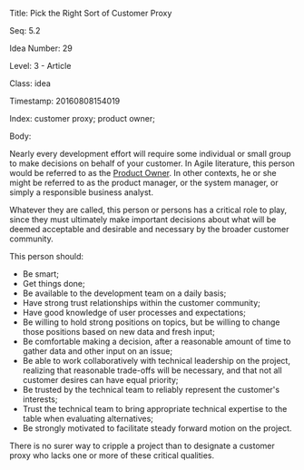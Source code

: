 Title:  Pick the Right Sort of Customer Proxy

Seq:    5.2

Idea Number: 29

Level:  3 - Article

Class:  idea

Timestamp: 20160808154019

Index:  customer proxy; product owner; 

Body:

Nearly every development effort will require some individual or small group to make decisions on behalf of your customer. In Agile literature, this person would be referred to as the <a href="http://www.scaledagileframework.com/product-owner/" class="reflink" target="ref">Product Owner</a>. In other contexts, he or she might be referred to as the product manager, or the system manager, or simply a responsible business analyst.

Whatever they are called, this person or persons has a critical role to play, since they must ultimately make important decisions about what will be deemed acceptable and desirable and necessary by the broader customer community.

This person should:

* Be smart;
* Get things done;
* Be available to the development team on a daily basis;
* Have strong trust relationships within the customer community;
* Have good knowledge of user processes and expectations;
* Be willing to hold strong positions on topics, but be willing to change those positions based on new data and fresh input;
* Be comfortable making a decision, after a reasonable amount of time to gather data and other input on an issue;
* Be able to work collaboratively with technical leadership on the project,  realizing that reasonable trade-offs will be necessary, and that not all customer desires can have equal priority;
* Be trusted by the technical team to reliably represent the customer's interests;
* Trust the technical team to bring appropriate technical expertise to the table when evaluating alternatives;
* Be strongly motivated to facilitate steady forward motion on the project.

There is no surer way to cripple a project than to designate a customer proxy who lacks one or more of these critical qualities.
